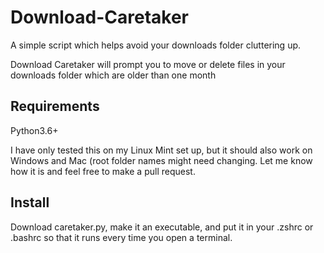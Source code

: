 # Download-Caretaker

A simple script which helps avoid your downloads folder cluttering up.

Download Caretaker will prompt you to move or delete files in your downloads folder which are older than one month

## Requirements

Python3.6+

I have only tested this on my Linux Mint set up, but it should also work on Windows and Mac (root folder names might need changing. Let me know how it is and feel free to make a pull request.

## Install

Download caretaker.py, make it an executable, and put it in your .zshrc or .bashrc so that it runs every time you open a terminal.
